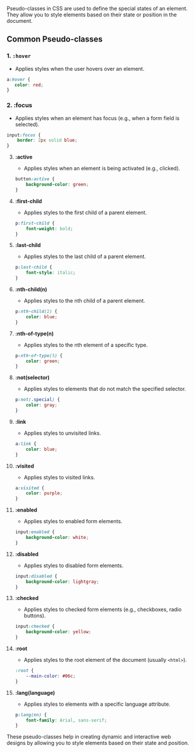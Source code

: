 Pseudo-classes in CSS are used to define the special states of an element. They allow you to style elements based on their state or position in the document.

## Common Pseudo-classes

### 1. `:hover`
- Applies styles when the user hovers over an element.
```css
a:hover {
   color: red;
}
```

### 2. **:focus**
   - Applies styles when an element has focus (e.g., when a form field is selected).
   ```css
   input:focus {
       border: 2px solid blue;
   }
   ```

3. **:active**
   - Applies styles when an element is being activated (e.g., clicked).
   ```css
   button:active {
       background-color: green;
   }
   ```

4. **:first-child**
   - Applies styles to the first child of a parent element.
   ```css
   p:first-child {
       font-weight: bold;
   }
   ```

5. **:last-child**
   - Applies styles to the last child of a parent element.
   ```css
   p:last-child {
       font-style: italic;
   }
   ```

6. **:nth-child(n)**
   - Applies styles to the nth child of a parent element.
   ```css
   p:nth-child(2) {
       color: blue;
   }
   ```

7. **:nth-of-type(n)**
   - Applies styles to the nth element of a specific type.
   ```css
   p:nth-of-type(3) {
       color: green;
   }
   ```

8. **:not(selector)**
   - Applies styles to elements that do not match the specified selector.
   ```css
   p:not(.special) {
       color: gray;
   }
   ```

9. **:link**
   - Applies styles to unvisited links.
   ```css
   a:link {
       color: blue;
   }
   ```

10. **:visited**
    - Applies styles to visited links.
    ```css
    a:visited {
        color: purple;
    }
    ```

11. **:enabled**
    - Applies styles to enabled form elements.
    ```css
    input:enabled {
        background-color: white;
    }
    ```

12. **:disabled**
    - Applies styles to disabled form elements.
    ```css
    input:disabled {
        background-color: lightgray;
    }
    ```

13. **:checked**
    - Applies styles to checked form elements (e.g., checkboxes, radio buttons).
    ```css
    input:checked {
        background-color: yellow;
    }
    ```

14. **:root**
    - Applies styles to the root element of the document (usually `<html>`).
    ```css
    :root {
        --main-color: #06c;
    }
    ```

15. **:lang(language)**
    - Applies styles to elements with a specific language attribute.
    ```css
    p:lang(en) {
        font-family: Arial, sans-serif;
    }
    ```

These pseudo-classes help in creating dynamic and interactive web designs by allowing you to style elements based on their state and position.